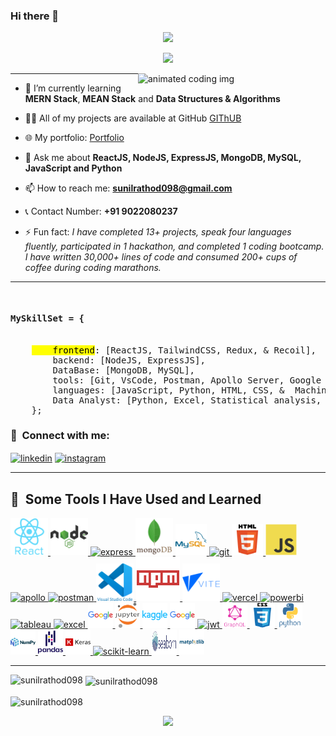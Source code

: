 ### Hi there 👋
<p align="center">
  <img src="https://capsule-render.vercel.app/api?type=venom&height=300&color=gradient&text=I'm%20Sunil%20Rathod">
</p>

<p align="center"> 
  <img src="https://capsule-render.vercel.app/api?type=transparent&color=gradient&text=A%20passionate%20developer%20from%20India&reversal=false&section=header&fontSize=30&animation=blink">
</p>
 
<img align="right" alt="animated coding img" width="300" src="https://i.pinimg.com/originals/cd/59/d6/cd59d626dc86397fe45080e6e9c7027d.gif">

<hr/>

- 🌱 I’m currently learning **MERN Stack**, **MEAN Stack** and **Data Structures & Algorithms**

- 👨‍💻 All of my projects are available at GitHub [GIThUB](https://github.com/sunilrathod098)

- 🌐 My portfolio: [Portfolio](https://sunilrathod-dashboard-sunilrathod098s-projects.vercel.app/)

- 💬 Ask me about **ReactJS, NodeJS, ExpressJS, MongoDB, MySQL, JavaScript and Python**

- 📫 How to reach me: **sunilrathod098@gmail.com**

- 📞 Contact Number: **+91 9022080237**

- ⚡ Fun fact: *I have completed 13+ projects, speak four languages fluently, participated in 1 hackathon, and completed 1 coding bootcamp. I have written 30,000+ lines of code and consumed 200+ cups of coffee during coding marathons.*

<hr/>


<pre>
    <h4 class="pl-s">MySkillSet = {</h4>
    <mark>&nbsp;&nbsp;&nbsp;&nbsp;frontend</mark>: <span class="pl-s">[ReactJS, TailwindCSS, Redux, & Recoil],</span>
    <span>&nbsp;&nbsp;&nbsp;&nbsp;backend</span>: <span class="pl-s">[NodeJS, ExpressJS],</span>
    <span> &nbsp;&nbsp;&nbsp;DataBase</span>: <span class="pl-s">[MongoDB, MySQL],</span>
    <span> &nbsp;&nbsp;&nbsp;tools</span>: <span class="pl-s">[Git, VsCode, Postman, Apollo Server, Google Cloud & OAuth 2.0 GooglePlayground],</span>
    <span> &nbsp;&nbsp;&nbsp;languages</span>: <span class="pl-s">[JavaScript, Python, HTML, CSS, &  Machine Learning Algorithms],</span>
    <span> &nbsp;&nbsp;&nbsp;Data Analyst</span>: <span class="pl-s">[Python, Excel, Statistical analysis, SQL, Numpy, Pandas, & Visualization, Power BI, & Tableau,],</span>
    <span class="pl-s">};</span>
</pre>

<h3 align="left">🚀 &nbsp;Connect with me:</h3>
<p align="left">
  <a href="https://www.linkedin.com/in/sunilrathod098" target="blank"><img align="center" src="https://raw.githubusercontent.com/rahuldkjain/github-profile-readme-generator/master/src/images/icons/Social/linked-in-alt.svg" alt="linkedin" height="30" width="40" /></a>
  <a href=https://www.instagram.com/sunil._.rathod4/" target="blank"><img align="center" src="https://raw.githubusercontent.com/rahuldkjain/github-profile-readme-generator/master/src/images/icons/Social/instagram.svg" alt="instagram" height="30" width="40" /></a>
</p>
<hr/>

<h2> 🚀 &nbsp;Some Tools I Have Used and Learned</h2>
<p align=""> 
  <p align=""> 
  <a href="https://reactjs.org/" target="_blank" rel="noreferrer"> <img src="https://raw.githubusercontent.com/devicons/devicon/master/icons/react/react-original-wordmark.svg" alt="react" width="60" height="60"/> </a>
  <a href="https://nodejs.org" target="_blank" rel="noreferrer"> <img src="https://raw.githubusercontent.com/devicons/devicon/master/icons/nodejs/nodejs-original-wordmark.svg" alt="nodejs" width="60" height="60"/> </a> 
  <a href="https://expressjs.com" target="_blank" rel="noreferrer"> <img src="https://cdn.prod.website-files.com/6320125ace536b6ad148eca3/66502d746f57d299fe0e0c31_Image%201-Express.js.webp" alt="express" width="70" height="50"/> </a> 
  <a href="https://www.mongodb.com/" target="_blank" rel="noreferrer"> <img src="https://raw.githubusercontent.com/devicons/devicon/master/icons/mongodb/mongodb-original-wordmark.svg" alt="mongodb" width="60" height="60"/> </a>
  <a href="https://www.mysql.com/" target="_blank" rel="noreferrer"> <img src="https://raw.githubusercontent.com/devicons/devicon/master/icons/mysql/mysql-original-wordmark.svg" alt="mysql" width="50" height="50"/> </a>
  <a href="https://git-scm.com/" target="_blank" rel="noreferrer"> <img src="https://www.vectorlogo.zone/logos/git-scm/git-scm-icon.svg" alt="git" width="60" height="60"/> </a>
  <a href="https://www.w3.org/html/" target="_blank" rel="noreferrer"> <img src="https://raw.githubusercontent.com/devicons/devicon/master/icons/html5/html5-original-wordmark.svg" alt="html5" width="50" height="50"/> </a>
  <a href="https://developer.mozilla.org/en-US/docs/Web/JavaScript" target="_blank" rel="noreferrer"> <img src="https://raw.githubusercontent.com/devicons/devicon/master/icons/javascript/javascript-original.svg" alt="javascript" width="50" height="50"/> </a>
  <a href="https://www.apollographql.com/" target="_blank" rel="noreferrer"> <img src="https://miro.medium.com/v2/resize:fit:1100/format:webp/1*3_LYTSCmudSVCU5Tw7Ydfw.png" alt="apollo" width="60" height="60"/> </a>
  <a href="https://www.postman.com/" target="_blank" rel="noreferrer"> <img src="https://learndirectus.com/content/images/size/w1140/2022/03/postman.png" alt="postman" width="60" height="60"/> </a>
  <a href="https://code.visualstudio.com/" target="_blank" rel="noreferrer"> <img src="https://raw.githubusercontent.com/devicons/devicon/master/icons/vscode/vscode-original-wordmark.svg" alt="vscode" width="60" height="60"/> </a>
  <a href="https://www.npmjs.com/" target="_blank" rel="noreferrer"> <img src="https://raw.githubusercontent.com/devicons/devicon/master/icons/npm/npm-original-wordmark.svg" alt="npm" width="70" height="70"/> </a>
  <a href="https://vitejs.dev/" target="_blank" rel="noreferrer"> <img src="https://raw.githubusercontent.com/devicons/devicon/master/icons/vite/vite-original-wordmark.svg" alt="vite" width="60" height="60"/> </a>
  <a href="https://vercel.com/" target="_blank" rel="noreferrer"> <img src="https://mwskwong.com/_next/image?url=https%3A%2F%2Fimages.ctfassets.net%2Fq95r71b1uue1%2FCZM8YFlF9RPBFqn4IW1km%2F1b490ec8796f11dc4491fdc81fadcccd%2FVercel_OG_Image.png&w=1080&q=75" alt="vercel" width="40" height="40"/> </a>
  <a href="https://powerbi.microsoft.com/" target="_blank" rel="noreferrer"> <img src="https://www.dettifossit.com/courseimages/power-bi-training-in-hyderabad.png" alt="powerbi" width="40" height="40"/> </a>
  <a href="https://www.tableau.com/" target="_blank" rel="noreferrer"> <img src="https://crgroup.com/wp-content/uploads/tableau-blue-logo.png" alt="tableau" width="40" height="40"/> </a>
  <a href="https://www.microsoft.com/en-us/microsoft-365/excel" target="_blank" rel="noreferrer"> <img src="https://encrypted-tbn0.gstatic.com/images?q=tbn:ANd9GcT_RtuMeDbqn_L7j2ujyuYbPjrULVftKfxhkQ&s" alt="excel" width="40" height="40"/> </a>
  <a href="https://colab.research.google.com/" target="_blank" rel="noreferrer"> <img src="https://raw.githubusercontent.com/devicons/devicon/master/icons/google/google-original-wordmark.svg" alt="google colab" width="40" height="40"/> </a>
  <a href="https://jupyter.org/" target="_blank" rel="noreferrer"> <img src="https://raw.githubusercontent.com/devicons/devicon/master/icons/jupyter/jupyter-original-wordmark.svg" alt="jupyter" width="40" height="40"/> </a>
  <a href="https://www.kaggle.com/" target="_blank" rel="noreferrer"> <img src="https://raw.githubusercontent.com/devicons/devicon/master/icons/kaggle/kaggle-original-wordmark.svg" alt="kaggle" width="40" height="40"/> </a>
  <a href="https://developers.google.com/" target="_blank" rel="noreferrer"> <img src="https://raw.githubusercontent.com/devicons/devicon/master/icons/google/google-original-wordmark.svg" alt="google developer" width="40" height="40"/> </a>
  <a href="https://jwt.io/" target="_blank" rel="noreferrer"> <img src="https://raw.githubusercontent.com/devicons/devicon/master/icons/jwt/jwt-original-wordmark.svg" alt="jwt" width="40" height="40"/> </a>
  <a href="https://graphql.org/" target="_blank" rel="noreferrer"> <img src="https://raw.githubusercontent.com/devicons/devicon/master/icons/graphql/graphql-original-wordmark.svg" alt="graphql" width="40" height="40"/> </a>
  <a href="https://www.w3schools.com/css/" target="_blank" rel="noreferrer"> <img src="https://raw.githubusercontent.com/devicons/devicon/master/icons/css3/css3-original-wordmark.svg" alt="css3" width="40" height="40"/> </a> 
  <a href="https://www.python.org/" target="_blank" rel="noreferrer"> <img src="https://raw.githubusercontent.com/devicons/devicon/master/icons/python/python-original-wordmark.svg" alt="python" width="40" height="40"/> </a>
  <a href="https://numpy.org/" target="_blank" rel="noreferrer"> <img src="https://raw.githubusercontent.com/devicons/devicon/master/icons/numpy/numpy-original-wordmark.svg" alt="numpy" width="40" height="40"/> </a>
  <a href="https://pandas.pydata.org/" target="_blank" rel="noreferrer"> <img src="https://raw.githubusercontent.com/devicons/devicon/master/icons/pandas/pandas-original-wordmark.svg" alt="pandas" width="40" height="40"/> </a>
  <a href="https://keras.io/" target="_blank" rel="noreferrer"> <img src="https://raw.githubusercontent.com/devicons/devicon/master/icons/keras/keras-original-wordmark.svg" alt="keras" width="40" height="40"/> </a>
  <a href="https://scikit-learn.org/" target="_blank" rel="noreferrer"> <img src="https://raw.githubusercontent.com/devicons/devicon/master/icons/scikit-learn/scikit-learn-original-wordmark.svg" alt="scikit-learn" width="40" height="40"/> </a>
  <a href="https://seaborn.pydata.org/" target="_blank" rel="noreferrer"> <img src="https://raw.githubusercontent.com/devicons/devicon/master/icons/seaborn/seaborn-original-wordmark.svg" alt="seaborn" width="40" height="40"/> </a>
  <a href="https://matplotlib.org/" target="_blank" rel="noreferrer"> <img src="https://raw.githubusercontent.com/devicons/devicon/master/icons/matplotlib/matplotlib-original-wordmark.svg" alt="matplotlib" width="40" height="40"/> </a>
</p>



<hr/>
<p><img align="left" src="https://github-readme-stats.vercel.app/api/top-langs?username=sunilrathod098&show_icons=true&locale=en&layout=compact" alt="sunilrathod098" /></p>

<p>&nbsp;<img align="center" src="https://github-readme-stats.vercel.app/api?username=sunilrathod098&show_icons=true&locale=en" alt="sunilrathod098" /></p>

<p><img align="center" src="https://github-readme-streak-stats.herokuapp.com/?user=sunilrathod098&" alt="sunilrathod098" /></p>

<p align="center">
  <img src="https://capsule-render.vercel.app/api?type=waving&height=100&width=800&color=gradient&reversal=false&section=footer">
</p>
